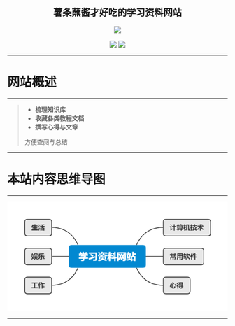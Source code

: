 <p align="center" style="color:blue">
  <h2 align="center">
        薯条蘸酱才好吃的学习资料网站
  </h2>
</p>

<!-- <p>
  <br>
</p> -->

<p align="center">  
  <img src="https://images.pexels.com/photos/10069449/pexels-photo-10069449.jpeg" width="512px"/> 
</p>

<p align="center">
  <a href="https://github.com/Jimmy-Min" target="_blank"><img src="https://img.shields.io/badge/Github-Jimmy-red.svg"></a>
  <a href="https://gitee.com/jimmymin" target="_blank"><img src="https://img.shields.io/badge/Gitee-Jimmy-blue.svg"></a>
  <!-- <a href="https://space.bilibili.com/14268045" target="_blank"><img src="https://img.shields.io/badge/bilibili-薯条蘸酱才好吃-critical"></a> -->
</p>

---

# **网站概述**

---

> - **梳理知识库**
> - **收藏各类教程文档**
> - **撰写心得与文章**
> 
> 方便查阅与总结

---

# **本站内容思维导图**

---

![](images/index/xmind1.png)

---






